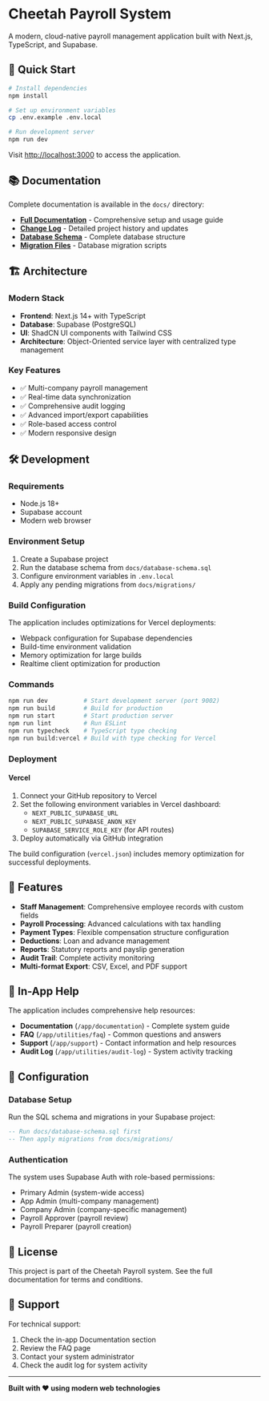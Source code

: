# Cheetah Payroll System

A modern, cloud-native payroll management application built with Next.js, TypeScript, and Supabase.

## 🚀 Quick Start

```bash
# Install dependencies
npm install

# Set up environment variables
cp .env.example .env.local

# Run development server
npm run dev
```

Visit [http://localhost:3000](http://localhost:3000) to access the application.

## 📚 Documentation

Complete documentation is available in the `docs/` directory:

- **[Full Documentation](docs/README.md)** - Comprehensive setup and usage guide
- **[Change Log](docs/change-log.md)** - Detailed project history and updates
- **[Database Schema](docs/database-schema.sql)** - Complete database structure
- **[Migration Files](docs/migrations/)** - Database migration scripts

## 🏗️ Architecture

### Modern Stack

- **Frontend**: Next.js 14+ with TypeScript
- **Database**: Supabase (PostgreSQL)
- **UI**: ShadCN UI components with Tailwind CSS
- **Architecture**: Object-Oriented service layer with centralized type management

### Key Features

- ✅ Multi-company payroll management
- ✅ Real-time data synchronization
- ✅ Comprehensive audit logging
- ✅ Advanced import/export capabilities
- ✅ Role-based access control
- ✅ Modern responsive design

## 🛠️ Development

### Requirements

- Node.js 18+
- Supabase account
- Modern web browser

### Environment Setup

1. Create a Supabase project
2. Run the database schema from `docs/database-schema.sql`
3. Configure environment variables in `.env.local`
4. Apply any pending migrations from `docs/migrations/`

### Build Configuration

The application includes optimizations for Vercel deployments:

- Webpack configuration for Supabase dependencies
- Build-time environment validation
- Memory optimization for large builds
- Realtime client optimization for production

### Commands

```bash
npm run dev          # Start development server (port 9002)
npm run build        # Build for production
npm run start        # Start production server
npm run lint         # Run ESLint
npm run typecheck    # TypeScript type checking
npm run build:vercel # Build with type checking for Vercel
```

### Deployment

#### Vercel

1. Connect your GitHub repository to Vercel
2. Set the following environment variables in Vercel dashboard:
   - `NEXT_PUBLIC_SUPABASE_URL`
   - `NEXT_PUBLIC_SUPABASE_ANON_KEY`
   - `SUPABASE_SERVICE_ROLE_KEY` (for API routes)
3. Deploy automatically via GitHub integration

The build configuration (`vercel.json`) includes memory optimization for successful deployments.

## 🌟 Features

- **Staff Management**: Comprehensive employee records with custom fields
- **Payroll Processing**: Advanced calculations with tax handling
- **Payment Types**: Flexible compensation structure configuration
- **Deductions**: Loan and advance management
- **Reports**: Statutory reports and payslip generation
- **Audit Trail**: Complete activity monitoring
- **Multi-format Export**: CSV, Excel, and PDF support

## 📖 In-App Help

The application includes comprehensive help resources:

- **Documentation** (`/app/documentation`) - Complete system guide
- **FAQ** (`/app/utilities/faq`) - Common questions and answers
- **Support** (`/app/support`) - Contact information and help resources
- **Audit Log** (`/app/utilities/audit-log`) - System activity tracking

## 🔧 Configuration

### Database Setup

Run the SQL schema and migrations in your Supabase project:

```sql
-- Run docs/database-schema.sql first
-- Then apply migrations from docs/migrations/
```

### Authentication

The system uses Supabase Auth with role-based permissions:

- Primary Admin (system-wide access)
- App Admin (multi-company management)
- Company Admin (company-specific management)
- Payroll Approver (payroll review)
- Payroll Preparer (payroll creation)

## 📄 License

This project is part of the Cheetah Payroll system. See the full documentation for terms and conditions.

## 🤝 Support

For technical support:

1. Check the in-app Documentation section
2. Review the FAQ page
3. Contact your system administrator
4. Check the audit log for system activity

---

**Built with ❤️ using modern web technologies**
